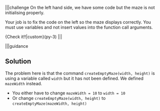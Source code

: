 
|||challenge
On the left hand side, we have some code but the maze is not initialising properly.

Your job is to fix the code on the left so the maze displays correctly. You must use variables and not insert values into the function call arguments.

{Check it!!|custom}(py-3)
|||

|||guidance
## Solution
The problem here is that the command `createEmptyMaze(width, height)` is using a variable called `width` but it has not been defined. We defined `mazeWidth` instead.

- You either have to change `mazeWidth = 10` to `width = 10`
- Or change `createEmptyMaze(width, height)` to `createEmptyMaze(mazeWidth, height)`
